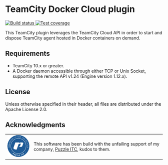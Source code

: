 # TeamCity Docker Cloud plugin
<p>
<a href="https://tc.var.run/viewType.html?buildTypeId=TeamCityDockerCloudPlugin_Main">
    <img src="https://tc.var.run/app/rest/builds/buildType:(id:TeamCityDockerCloudPlugin_Main)/statusIcon" alt="Build status"/>
</a>
<a href="https://tc.var.run/viewLog.html?buildId=lastSuccessful&buildTypeId=TeamCityDockerCloudPlugin_Main&tab=coverage_jacoco&guest=1">
    <img src="https://tc.var.run/vr_static/dkcld_plugin_coverage_latest.png" alt="Test coverage"/>
</a>

</p>
This TeamCity plugin leverages the TeamCity Cloud API in order to start and dispose TeamCity agent hosted in Docker 
containers on demand.

## Requirements
- TeamCity 10.x or greater.
- A Docker daemon accessible through either TCP or Unix Socket, supporting the remote API v1.24 (Engine version 
1.12.x).

## License
Unless otherwise specified in their header, all files are distributed under the Apache License 2.0.

## Acknowledgments
<table>
<tr>
<td style="border: none; vertical-align:middle;">
<a href="https://www.puzzle.ch" target="_blank">
<img src="doc/img/puzzle.png"> 
</a>
</td>
<td style="border: none; vertical-align:middle;">
This software has been build with the unfailing support of my company, <a href="https://www.puzzle.ch" target="_blank">Puzzle 
ITC</a>, kudos to them.</div>
</td>
</table>
